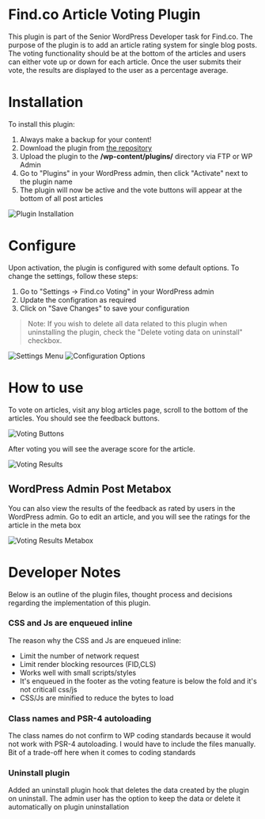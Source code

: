 # Find.co Article Voting Plugin

This plugin is part of the Senior WordPress Developer task for Find.co. The purpose of the plugin is to add an article rating system for single blog posts. The voting functionality should be at the bottom of the articles and users can either vote up or down for each article. Once the user submits their vote, the results are displayed to the user as a percentage average.


# Installation

To install this plugin:

1. Always make a backup for your content!
2. Download the plugin from [the repository](https://github.com/Affilipoint/findco-wp-test-plugin/releases/tag/1.0.0)
3. Upload the plugin to the **/wp-content/plugins/** directory via FTP or WP Admin
4. Go to "Plugins" in your WordPress admin, then click "Activate" next to the plugin name
5. The plugin will now be active and the vote buttons will appear at the bottom of all post articles

![Plugin Installation](https://i.imgur.com/Pe92cIZ.png)

# Configure
Upon activation, the plugin is configured with some default options. To change the settings, follow these steps:

1. Go to "Settings -> Find.co Voting" in your WordPress admin
2. Update the configration as required
3. Click on "Save Changes" to save your configuration

>Note: If you wish to delete all data related to this plugin when uninstalling the plugin, check the "Delete voting data on uninstall" checkbox.

![Settings Menu](https://i.imgur.com/yWcg0BZ.png)
![Configuration Options](https://i.imgur.com/4ZjyLZ1.png)

# How to use

To vote on articles, visit any blog articles page, scroll to the bottom of the articles. You should see the feedback buttons.

![Voting Buttons](https://i.imgur.com/FSsLhVp.png)

After voting you will see the average score for the article.

![Voting Results](https://i.imgur.com/RCl58l8.png)

## WordPress Admin Post Metabox

You can also view the results of the feedback as rated by users in the WordPress admin. Go to edit an article, and you will see the ratings for the article in the meta box

![Voting Results Metabox](https://i.imgur.com/ubCm5xm.png)

# Developer Notes

Below is an outline of the plugin files, thought process and decisions regarding the implementation of this plugin.

### CSS and Js are enqueued inline

The reason why the CSS and Js are enqueued inline:
- Limit the number of network request
- Limit render blocking resources (FID,CLS)
- Works well with small scripts/styles
- It's enqueued in the footer as the voting feature is below the fold and it's not criticall css/js
- CSS/Js are minified to reduce the bytes to load

### Class names and PSR-4 autoloading

The class names do not confirm to WP coding standards because it would not work with PSR-4 autoloading. I would have to include the files manually. Bit of a trade-off here when it comes to coding standards

### Uninstall plugin

Added an uninstall plugin hook that deletes the data created by the plugin on uninstall. The admin user has the option to keep the data or delete it automatically on plugin uninstallation

